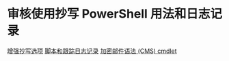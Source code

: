# 审核使用抄写 PowerShell 用法和日志记录

[增强抄写选项](audit_transcript.md)
[脚本和跟踪日志记录](audit_script.md)
[加密邮件语法 (CMS) cmdlet](audit_cms.md)